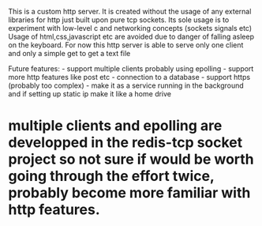 This is a custom http server. It is created without the usage of any external libraries for http just built upon pure tcp sockets. Its sole usage is to experiment with low-level c and networking concepts (sockets signals etc)
Usage of html,css,javascript etc are avoided due to danger of falling asleep on the keyboard.
For now this http server is able to serve only one client and only a simple get to get a text file

Future features:
    - support multiple clients probably using epolling
    - support more http features like post etc
    - connection to a database
    - support https (probably too complex)
    - make it as a service running in the background and if setting up static ip make it like a home drive
# multiple clients and epolling are developped in the redis-tcp socket project so not sure if would be worth going through the effort twice, probably become more familiar with http features.
